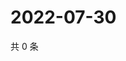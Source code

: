 # 2022-07-30

共 0 条

<!-- BEGIN WEIBO -->
<!-- 最后更新时间 Sat Jul 30 2022 00:01:52 GMT+0800 (China Standard Time) -->

<!-- END WEIBO -->
